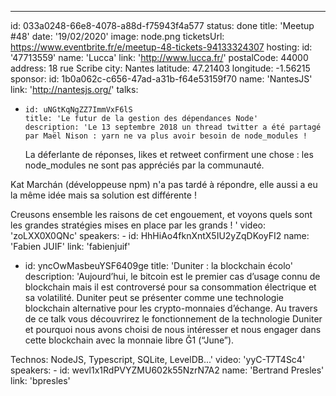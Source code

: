---

id: 033a0248-66e8-4078-a88d-f75943f4a577
status: done
title: 'Meetup #48'
date: '19/02/2020'
image: node.png
ticketsUrl: https://www.eventbrite.fr/e/meetup-48-tickets-94133324307
hosting:
id: '47713559'
name: 'Lucca'
link: 'http://www.lucca.fr/'
postalCode: 44000
address: 18 rue Scribe
city: Nantes
latitude: 47.21403
longitude: -1.56215
sponsor:
id: 1b0a062c-c656-47ad-a31b-f64e53159f70
name: 'NantesJS'
link: 'http://nantesjs.org/'
talks:

-     id: uNGtKqNgZZ7ImmVxF6lS
      title: 'Le futur de la gestion des dépendances Node'
      description: 'Le 13 septembre 2018 un thread twitter a été partagé par Maël Nison : yarn ne va plus avoir besoin de node_modules !
    La déferlante de réponses, likes et retweet confirment une chose : les node_modules ne sont pas appréciés par la communauté.

Kat Marchán (développeuse npm) n&#x27;a pas tardé à répondre, elle aussi a eu la même idée mais sa solution est différente !

Creusons ensemble les raisons de cet engouement, et voyons quels sont les grandes stratégies mises en place par les grands !
'
video: 'zoLXX0X0QNc'
speakers: -
id: HhHiAo4fknXntX5IU2yZqDKoyFI2
name: 'Fabien JUIF'
link: 'fabienjuif'

- id: yncOwMasbeuYSF6409ge
  title: 'Duniter : la blockchain écolo'
  description: 'Aujourd’hui, le bitcoin est le premier cas d’usage connu de blockchain mais il est controversé pour sa consommation électrique et sa volatilité. Duniter peut se présenter comme une technologie blockchain alternative pour les crypto-monnaies d’échange. Au travers de ce talk vous découvrirez le fonctionnement de la technologie Duniter et pourquoi nous avons choisi de nous intéresser et nous engager dans cette blockchain avec la monnaie libre Ğ1 (“June”).

Technos: NodeJS, Typescript, SQLite, LevelDB...'
video: 'yyC-T7T4Sc4'
speakers: -
id: wevl1x1RdPVYZMU602k55NzrN7A2
name: 'Bertrand Presles'
link: 'bpresles'
